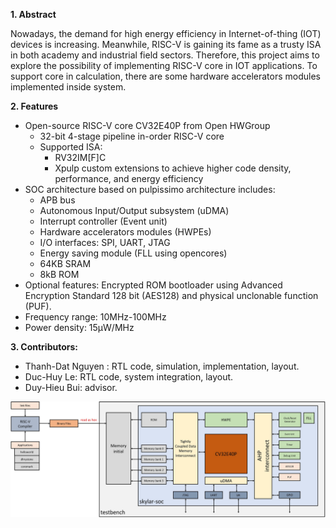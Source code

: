 **1. Abstract**

  Nowadays, the demand for high energy efficiency in Internet-of-thing (IOT) devices is increasing. Meanwhile, RISC-V is gaining its fame as a trusty ISA in both academy and industrial field sectors. Therefore, this project aims to explore the possibility of implementing RISC-V core in IOT applications. To support core in calculation, there are some hardware accelerators modules implemented inside system.

**2. Features**

  - Open-source RISC-V core CV32E40P from Open HWGroup
    * 32-bit 4-stage pipeline in-order RISC-V core
    * Supported ISA:
      * RV32IM[F]C
      * Xpulp custom extensions to achieve higher code density, performance, and energy efficiency
  - SOC architecture based on pulpissimo architecture includes:
    * APB bus
    * Autonomous Input/Output subsystem (uDMA)
    * Interrupt controller (Event unit)
    * Hardware accelerators modules (HWPEs)
    * I/O interfaces: SPI, UART, JTAG
    * Energy saving module (FLL using opencores)
    * 64KB SRAM
    * 8kB ROM
  - Optional features: Encrypted ROM bootloader using Advanced Encryption Standard 128 bit (AES128)
  and physical unclonable function (PUF).
  - Frequency range: 10MHz-100MHz
  - Power density: 15µW/MHz

**3. Contributors:**

  - Thanh-Dat Nguyen : RTL code, simulation, implementation, layout.
  - Duc-Huy Le: RTL code, system integration, layout.
  - Duy-Hieu Bui: advisor.

  ![Block diagram](skylar-soc.jpg)